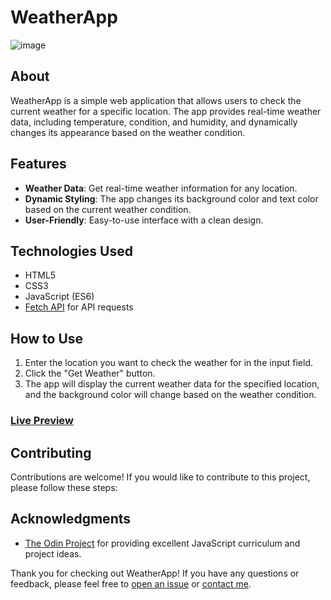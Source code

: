 # WeatherApp

![image](https://github.com/3ein39/odin-WeatherApp/assets/37001450/09b1ff70-fcab-406e-9d89-1368202fc2fb)

## About

WeatherApp is a simple web application that allows users to check the current weather for a specific location. The app provides real-time weather data, including temperature, condition, and humidity, and dynamically changes its appearance based on the weather condition.

## Features

- **Weather Data**: Get real-time weather information for any location.
- **Dynamic Styling**: The app changes its background color and text color based on the current weather condition.
- **User-Friendly**: Easy-to-use interface with a clean design.

## Technologies Used

- HTML5
- CSS3
- JavaScript (ES6)
- [Fetch API](https://developer.mozilla.org/en-US/docs/Web/API/Fetch_API) for API requests

## How to Use

1. Enter the location you want to check the weather for in the input field.
2. Click the "Get Weather" button.
3. The app will display the current weather data for the specified location, and the background color will change based on the weather condition.

### [Live Preview](https://3ein39.github.io/odin-WeatherApp/)

## Contributing

Contributions are welcome! If you would like to contribute to this project, please follow these steps:

## Acknowledgments

- [The Odin Project](https://www.theodinproject.com/) for providing excellent JavaScript curriculum and project ideas.

Thank you for checking out WeatherApp! If you have any questions or feedback, please feel free to [open an issue](https://github.com/3ein39/odin-WeatherApp/issues) or [contact me](https://github.com/3ein39).
